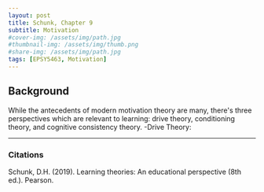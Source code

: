 ```yaml
---
layout: post
title: Schunk, Chapter 9 
subtitle: Motivation
#cover-img: /assets/img/path.jpg
#thumbnail-img: /assets/img/thumb.png
#share-img: /assets/img/path.jpg
tags: [EPSY5463, Motivation]
---
```

## Background

While the antecedents of modern motivation theory are many, there's three perspectives which are relevant to learning: drive theory, conditioning theory, and cognitive consistency theory.
-Drive Theory: 





---
### Citations

Schunk, D.H. (2019). Learning theories: An educational perspective (8th ed.). Pearson.

